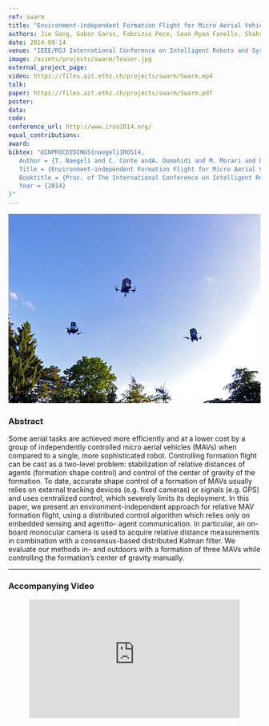 ```yaml
---
ref: swarm
title: "Environment-independent Formation Flight for Micro Aerial Vehicles"
authors: Jie Song, Gabor Soros, Fabrizio Pece, Sean Ryan Fanello, Shahram Izadi, Cem Keskin, Otmar Hilliges
date: 2014-09-14
venue: "IEEE/RSJ International Conference on Intelligent Robots and Systems"
image: /assets/projects/swarm/Teaser.jpg
external_project_page: 
video: https://files.ait.ethz.ch/projects/swarm/Swarm.mp4
talk: 
paper: https://files.ait.ethz.ch/projects/swarm/Swarm.pdf
poster: 
data: 
code: 
conference_url: http://www.iros2014.org/
equal_contributions: 
award: 
bibtex: "@INPROCEEDINGS{naegeliIROS14,
   Author = {T. Naegeli and C. Conte andA. Domahidi and M. Morari and O. Hilliges},
   Title = {Environment-independent Formation Flight for Micro Aerial Vehicles.},
   Booktitle = {Proc. of The International Conference on Intelligent Robots and Systems (IROS)},
   Year = {2014}
}"
---
```


<img class="fullcol" src="/assets/projects/swarm/Teaser.jpg" alt="Teaser-Picture" />

<h3>Abstract</h3>
<p>Some aerial tasks are achieved more efficiently
and at a lower cost by a group of independently controlled
micro aerial vehicles (MAVs) when compared to a single, more
sophisticated robot. Controlling formation flight can be cast
as a two-level problem: stabilization of relative distances of
agents (formation shape control) and control of the center
of gravity of the formation. To date, accurate shape control
of a formation of MAVs usually relies on external tracking
devices (e.g. fixed cameras) or signals (e.g. GPS) and uses
centralized control, which severely limits its deployment. In
this paper, we present an environment-independent approach
for relative MAV formation flight, using a distributed control
algorithm which relies only on embedded sensing and agentto-
agent communication. In particular, an on-board monocular
camera is used to acquire relative distance measurements in
combination with a consensus-based distributed Kalman filter.
We evaluate our methods in- and outdoors with a formation of
three MAVs while controlling the formation’s center of gravity
manually.</p>

<hr />

 

<h3>Accompanying Video</h3>
<div class="video" align="center">
    <iframe width="420" height="237" src="https://www.youtube.com/embed/nQCJtmWfqNM?rel=0" frameborder="0" allowfullscreen></iframe>
</div>   
